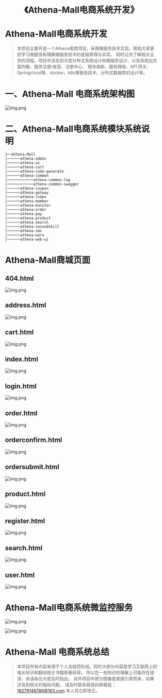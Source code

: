 # <h1 align="center">《Athena-Mall电商系统开发》</h1>

# Athena-Mall电商系统开发

> 本项目主要开发一个Athena电商项目，采用微服务技术实现。帮助大家更好学习微服务和理解微服务技术的底层原理与实现。
> 同时让你了解相关业务的流程。项目中涉及到大型分布式系统设计和微服务设计、以及系统远负载均衡、服务注册/发现、注册中心、
> 服务熔断、服务降级、API 网关、Springcloud等、docker、k8s等服务技术、分布式数据库的设计等。

# 一、Athena-Mall 电商系统架构图

![img.png](athena-mall开发文档/athena系统架构设计/image/Athena-Mall系统架构图.png)

# 二、Athena-Mall电商系统模块系统说明

```shell
├──Athena-Mall
|──────athena-admin
|──────athena-ai
|──────athena-cart
|──────athena-code-generate
|──────athena-common
|────────────athena-common-log
|────────────athena-common-swagger
|──────athena-coupon
|──────athena-getway
|──────athena-index
|──────athena-member
|──────athena-monitor
|──────athena-order
|──────athena-pay
|──────athena-product
|──────athena-search
|──────athena-secondskill
|──────athena-sms
|──────athena-ware
|──────athena-web-ui
```

# Athena-Mall商城页面

## 404.html
![img.png](athena-mall开发文档/athena商城页面/images/404.png)

## address.html
![img.png](athena-mall开发文档/athena商城页面/images/address.png)

## cart.html
![img.png](athena-mall开发文档/athena商城页面/images/cart.png)

## index.html
![img.png](athena-mall开发文档/athena商城页面/images/index.png)

## login.html
![img.png](athena-mall开发文档/athena商城页面/images/login.png)

## order.html
![img.png](athena-mall开发文档/athena商城页面/images/order.png)

## orderconfirm.html
![img.png](athena-mall开发文档/athena商城页面/images/orderconfirm.png)

## ordersubmit.html
![img.png](athena-mall开发文档/athena商城页面/images/ordersubmit.png)

## product.html
![img.png](athena-mall开发文档/athena商城页面/images/product.png)

## register.html
![img.png](athena-mall开发文档/athena商城页面/images/register.png)

## search.html
![img.png](athena-mall开发文档/athena商城页面/images/search.png)

## user.html
![img.png](athena-mall开发文档/athena商城页面/images/user.png)

# Athena-Mall电商系统微监控服务

![img.png](athena-mall开发文档/athena监控服务/images/athena-all-server-monitor.png)

![img.png](athena-mall开发文档/athena监控服务/images/athena-all-service.png)

# Athena-Mall 电商系统总结

> 本项目所有内容来源于个人总结而形成。同时大部分内容是学习互联网上的相关知识和翻阅相关书籍原著获得，
> 所以在一些知识的理解上可能存在错误，肯请各位大佬及时指出。
> 另外项目中部分图像是直接引用而来，如果涉及到相关的版权问题，
> 请及时联系我我的邮箱是：18279148786@163.com 本人将立即改正。
